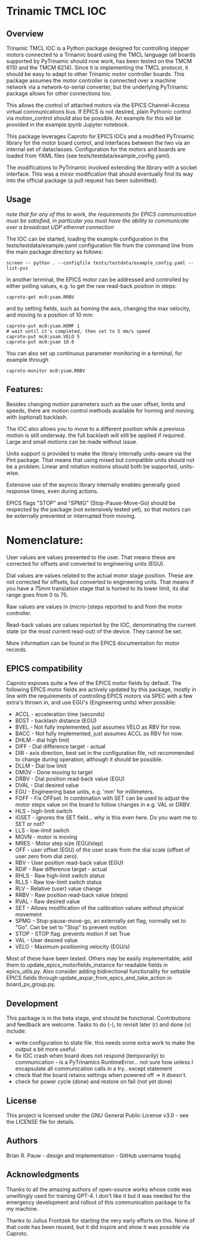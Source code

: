 # Trinamic TMCL IOC

## Overview

Trinamic TMCL IOC is a Python package designed for controlling stepper motors connected to a Trinamic board using the TMCL language (all boards supported by PyTrinamic should now work, has been tested on the TMCM 6110 and the TMCM 6214). Since it is implementing the TMCL protocol, it should be easy to adapt to other Trinamic motor controller boards. This package assumes the motor controller is connected over a machine network via a network-to-serial converter, but the underlying PyTrinamic package allows for other connections too. 

This allows the control of attached motors via the EPICS Channel-Access virtual communications bus. If EPICS is not desired, plain Pythonic control via motion_control should also be possible. An example for this will be provided in the example.ipynb Jupyter notebook.

This package leverages Caproto for EPICS IOCs and a modified PyTrinamic library for the motor board control, and interfaces between the two via an internal set of dataclasses. Configuration for the motors and boards are loaded from YAML files (see tests/testdata/example_config.yaml). 

The modifications to PyTrinamic involved extending the library with a socket interface. This was a minor modification that should eventually find its way into the official package (a pull request has been submitted). 

## Usage

*note that for any of this to work, the requirements for EPICS communication must be satisfied, in particular you must have the ability to communicate over a broadcast UDP ethernet connection*

The IOC can be started, loading the example configuration in the tests/testdata/example.yaml configuration file from the command line from the main package directory as follows: 
```
screen -- python . --configfile tests/testdata/example_config.yaml --list-pvs
```
In another terminal, the EPICS motor can be addressed and controlled by either polling values, e.g. to get the raw read-back position in steps:

```
caproto-get mc0:ysam.RRBV
```
and by setting fields, such as homing the axis, changing the max velocity, and moving to a position of 10 mm:
```
caproto-put mc0:ysam.HOMF 1
# wait until it's completed, then set to 5 mm/s speed
caproto-put mc0:ysam.VELO 5
caproto-put mc0:ysam 10.0
```
You can also set up continuous parameter monitoring in a terminal, for example through
```
caproto-monitor mc0:ysam.RRBV
```

## Features:

Besides changing motion parameters such as the user offset, limits and speeds, there are motion control methods available for homing and moving with (optional) backlash. 

The IOC also allows you to move to a different position while a previous motion is still underway. the full backlash will still be applied if required. Large and small motions can be made without issue. 

Units support is provided to make the library internally units-aware via the Pint package. That means that using mixed but compatible units should not be a problem. Linear and rotation motions should both be supported, units-wise.

Extensive use of the asyncio library internally enables generally good response times, even during actions. 

EPICS flags "STOP" and "SPMG" (Stop-Pause-Move-Go) should be respected by the package (not extensively tested yet), so that motors can be externally prevented or interrupted from moving. 

# Nomenclature:

User values are values presented to the user. That means these are corrected for offsets and converted to engineering units (EGU). 

Dial values are values related to the actual motor stage position. These are not corrected for offsets, but converted to engineering units. That means if you have a 75mm translation stage that is homed to its lower limit, its dial range goes from 0 to 75. 

Raw values are values in (micro-)steps reported to and from the motor controller.

Read-back values are values reported by the IOC, denominating the current state (or the most current read-out) of the device. They cannot be set.

More information can be found in the EPICS documentaiton for motor records. 

## EPICS compatibility

Caproto exposes quite a few of the EPICS motor fields by default. The following EPICS motor fields are actively updated by this package, mostly in line with the requirements of controlling EPICS motors via SPEC with a few extra's thrown in, and use EGU's (Engineering units) when possible:
  - ACCL - acceleration time (seconds)
  - BDST - backlash distance (EGU)
  - BVEL - Not fully implemented, just assumes VELO as RBV for now. 
  - BACC - Not fully implemented, just assumes ACCL as RBV for now. 
  - DHLM - dial high limit
  - DIFF - Dial difference target - actual
  - DIR  - axis direction, best set in the configuration file, not recommended to change during operation, although it should be possible. 
  - DLLM - Dial low limit
  - DMOV - Done moving to target
  - DRBV - Dial position read-back value (EGU)
  - DVAL - Dial desired value
  - EGU  - Engineering base units, e.g. 'mm' for millimeters. 
  - FOFF - Fix OFFset. In combination with SET can be used to adjust the motor steps value on the board to follow changes in e.g. VAL or DRBV.
  - HLS  - high-limit switch
  - IGSET - ignores the SET field... why is this even here. Do you want me to SET or not?
  - LLS  - low-limit switch
  - MOVN - motor is moving
  - MRES - Motor step size (EGU/step)
  - OFF  - user offset (EGU) of the user scale from the dial scale (offset of user zero from dial zero). 
  - RBV  - User position read-back value (EGU)
  - RDIF - Raw difference target - actual
  - RHLS - Raw high-limit switch status
  - RLLS - Raw low-limit switch status
  - RLV - Relative (user) value change
  - RRBV - Raw position read-back value (steps)
  - RVAL - Raw desired value
  - SET - Allows modification of the calibration values without physical movement
  - SPMG - Stop-pause-move-go, an externally set flag, normally set to "Go". Can be set to "Stop" to prevent motion
  - STOP - STOP flag. prevents motion if set True
  - VAL  - User desired value
  - VELO - Maximum positioning velocity (EGU/s)

Most of these have been tested. Others may be easily implementable; add them to update_epics_motorfields_instance for readable fields in epics_utils.py. Also consider adding bidirectional functionality for settable EPICS fields through update_axpar_from_epics_and_take_action in board_pv_group.py. 

## Development

This package is in the beta stage, and should be functional. Contributions and feedback are welcome.
Tasks to do (-), to revisit later (r) and done (v) include: 
  - write configuration to state file. this needs some extra work to make the output a bit more useful. 
  - fix IOC crash when board does not respond (temporarily) to communication - is a PyTrinamics RuntimeError... not sure how unless I encapsulate all communication calls in a try.. except statement
  - check that the board retains settings when powered off -> it doesn't. 
  - check for power cycle (done) and restore on fail (not yet done)

## License

This project is licensed under the GNU General Public License v3.0 - see the LICENSE file for details.

## Authors

Brian R. Pauw - design and implementation - GitHub username toqduj

## Acknowledgments

Thanks to all the amazing authors of open-source works whose code was unwillingly used for training GPT-4. I don't like it but it was needed for the emergency development and rollout of this communication package to fix my machine. 

Thanks to Julius Frontzek for starting the very early efforts on this. None of that code has been reused, but it did inspire and show it was possible via Caproto. 
